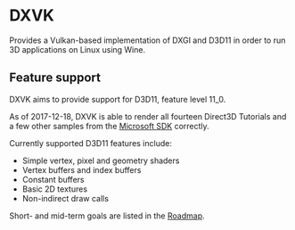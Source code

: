 # DXVK
Provides a Vulkan-based implementation of DXGI and D3D11 in order to run 3D applications on Linux using Wine.

## Feature support
DXVK aims to provide support for D3D11, feature level 11_0.

As of 2017-12-18, DXVK is able to render all fourteen Direct3D Tutorials and a few other samples from the [Microsoft SDK](https://github.com/walbourn/directx-sdk-samples/tree/master/) correctly.

Currently supported D3D11 features include:
- Simple vertex, pixel and geometry shaders
- Vertex buffers and index buffers
- Constant buffers
- Basic 2D textures
- Non-indirect draw calls

Short- and mid-term goals are listed in the [Roadmap](https://github.com/doitsujin/dxvk/wiki/Roadmap).